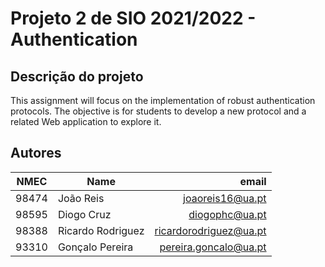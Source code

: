 # Projeto 2 de SIO 2021/2022 - **Authentication**

## Descrição do projeto

This assignment will focus on the implementation of robust authentication protocols. The objective is for students to develop a new protocol and a related Web application to explore it.


## **Autores**

| NMEC  | Name              |                   email  |
| ----- | ----------------- | -----------------------: |
| 98474 | João Reis         |       joaoreis16@ua.pt   |
| 98595 | Diogo Cruz        |         diogophc@ua.pt   |
| 98388 | Ricardo Rodriguez | ricardorodriguez@ua.pt   |
| 93310 | Gonçalo Pereira   |  pereira.goncalo@ua.pt   |
